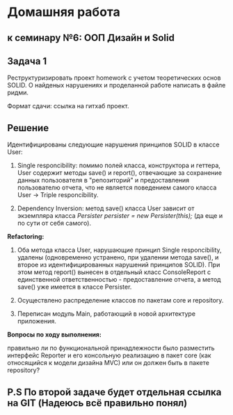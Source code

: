 # Домашняя работа

## к семинару №6: ООП Дизайн и Solid

## Задача 1

Реструктуризировать проект homework с учетом теоретических основ SOLID. О найденых нарушениях и проделанной работе написать в файле ридми.


Формат сдачи: ссылка на гитхаб проект.

## Решение

Идентифицированы следующие нарушения принципов SOLID в классе User:

1. Single responcibility: помимо полей класса, конструктора и геттера, User содержит методы save() и report(), отвечающие за сохранение данных пользователя в "репозиторий" и предоставления пользователю отчета, что не является поведением самого класса User -> Triple responcibility.

2. Dependency Inversion: метод save() класса User зависит от экземпляра класса *Persister persister = new Persister(this);* (да еще и по сути от себя самого).

**Refactoring:**

1. Оба метода класса User, нарушающие принцип Single responcibility, удалены (одновременно устранено, при удалении метода save(), и второе из идентифицированных нарушений принципов SOLID). При этом метод report() вынесен в отдельный класс ConsoleReport с единственной ответственностью - предоставление отчета, а метод save() уже имеется в классе Persister.

2. Осуществлено распределение классов по пакетам core и repository.

3. Переписан модуль Main, работающий в новой архитектуре приложения.

**Вопросы по ходу выполнения:**

правильно ли по функциональной принадлежности было разместить интерфейс Reporter и его консольную реализацию в пакет core (как относящийся к модели дизайна MVC) или он должен быть в пакете repository?  

## P.S По второй задаче будет отдельная ссылка на GIT (Надеюсь всё правильно понял)
